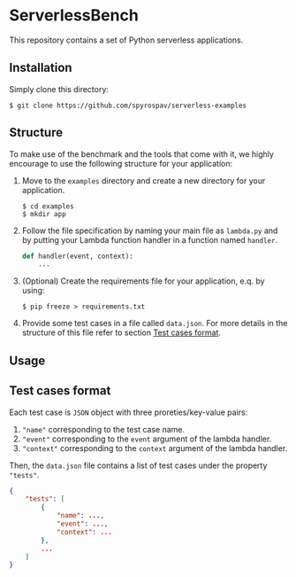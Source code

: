 # ServerlessBench

This repository contains a set of Python serverless applications.

## Installation

Simply clone this directory:

```console
$ git clone https://github.com/spyrospav/serverless-examples
```

## Structure

To make use of the benchmark and the tools that come with it, we highly encourage to use the following structure for your application:

1. Move to the `examples` directory and create a new directory for your application.
   
    ```console
    $ cd examples
    $ mkdir app
    ```
2. Follow the file specification by naming your main file as `lambda.py` and by putting your Lambda function handler in a function named `handler`.
  
    ```python
    def handler(event, context):
        ...
    ```

3. (Optional) Create the requirements file for your application, e.q. by using:

    ```console
    $ pip freeze > requirements.txt
    ```

4. Provide some test cases in a file called `data.json`. For more details in the structure of this file refer to section [Test cases format](#test-cases-format).

## Usage

## Test cases format

Each test case is `JSON` object with three proreties/key-value pairs:

1. `"name"` corresponding to the test case name.
2. `"event"` corresponding to the `event` argument of the lambda handler.
3. `"context"` corresponding to the `context` argument of the lambda handler.

Then, the `data.json` file contains a list of test cases under the property `"tests"`.

```json
{
    "tests": [
        {
            "name": ...,
            "event": ...,
            "context": ...
        },
        ...
    ]
}
```


